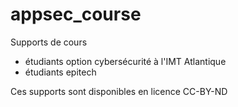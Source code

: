 # appsec_course

Supports de cours
- étudiants option cybersécurité à l'IMT Atlantique
- étudiants epitech

Ces supports sont disponibles en licence CC-BY-ND
